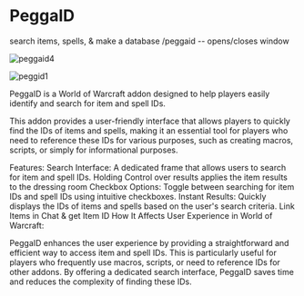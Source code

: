 # PeggaID
search items, spells, &amp; make a database
/peggaid -- opens/closes window

![peggaid4](https://github.com/user-attachments/assets/e4cf2452-79c4-4b36-85fb-e868b91913bd)


![peggid1](https://github.com/user-attachments/assets/7c7052d9-e4ce-4c1c-88a9-0395d75207f1)


PeggaID is a World of Warcraft addon designed to help players easily identify and search for item and spell IDs.

This addon provides a user-friendly interface that allows players to quickly find the IDs of items and spells, making it an essential tool for players who need to reference these IDs for various purposes, such as creating macros, scripts, or simply for informational purposes.

Features:
Search Interface: A dedicated frame that allows users to search for item and spell IDs.
Holding Control over results applies the item results to the dressing room
Checkbox Options: Toggle between searching for item IDs and spell IDs using intuitive checkboxes.
Instant Results: Quickly displays the IDs of items and spells based on the user's search criteria.
Link Items in Chat & get Item ID
How It Affects User Experience in World of Warcraft:



PeggaID enhances the user experience by providing a straightforward and efficient way to access item and spell IDs. This is particularly useful for players who frequently use macros, scripts, or need to reference IDs for other addons. By offering a dedicated search interface, PeggaID saves time and reduces the complexity of finding these IDs. 
